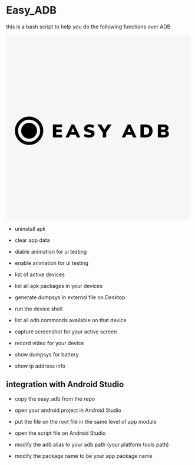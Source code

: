 # Easy_ADB

this is a bash script to help you do the following functions over ADB

![alt tag](art/team.png)

- uninstall apk

- clear app data

- diable animation for ui testing

- enable animation for ui testing

- list of active devices

- list all apk packages in your devices

- generate dumpsys in external file on Desktop

- run the device shell

- list all adb commands available on that device

- capture screenshot for your active screen

- record video for your device

- show dumpsys for battery

- show ip address info

## integration with Android Studio

- copy the easy_adb from the repo

- open your android project in Android Studio

- put the file on the root file in the same level of app module

- open the script file on Android Studio

- modify the adb alias to your adb path (your platform tools path)

- modify the package name to be your app package name
